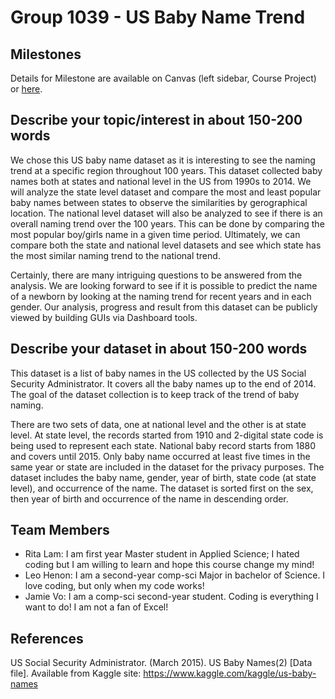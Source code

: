 # Group 1039 - US Baby Name Trend

## Milestones

Details for Milestone are available on Canvas (left sidebar, Course Project) or [here](https://firas.moosvi.com/courses/data301/project/milestone01.html).

## Describe your topic/interest in about 150-200 words

We chose this US baby name dataset as it is interesting to see the naming trend at a specific region throughout 100 years.  This dataset collected baby names both at states and national level in the US from 1990s to 2014. We will analyze the state level dataset and compare the most and least popular baby names between states to observe the similarities by gerographical location. The national level dataset will also be analyzed to see if there is an overall naming trend over the 100 years. This can be done by comparing the most popular boy/girls name in a given time period. Ultimately, we can compare both the state and national level datasets and see which state has the most similar naming trend to the national trend.

Certainly, there are many intriguing questions to be answered from the analysis. We are looking forward to see if it is possible to predict the name of a newborn by looking at the naming trend for recent years and in each gender. Our analysis, progress and result from this dataset can be publicly viewed by building GUIs via Dashboard tools.

## Describe your dataset in about 150-200 words

This dataset is a list of baby names in the US collected by the US Social Security Administrator. It covers all the baby names up to the end of 2014. The goal of the dataset collection is to keep track of the trend of baby naming.

There are two sets of data, one at national level and the other is at state level. At state level, the records started from 1910 and 2-digital state code is being used to represent each state. National baby record starts from 1880 and covers until 2015. Only baby name occurred at least five times in the same year or state are included in the dataset for the privacy purposes. The dataset includes the baby name, gender, year of birth, state code (at state level), and occurrence of the name. The dataset is sorted first on the sex, then year of birth and occurrence of the name in descending order.

## Team Members

- Rita Lam: I am first year Master student in Applied Science; I hated coding but I am willing to learn and hope this course change my mind!
- Leo Henon: I am a second-year comp-sci Major in bachelor of Science. I love coding, but only when my code works!
- Jamie Vo: I am a comp-sci second-year student. Coding is everything I want to do! I am not a fan of Excel!

## References

US Social Security Administrator. (March 2015). US Baby Names(2) [Data file]. Available from Kaggle site: <https://www.kaggle.com/kaggle/us-baby-names>
